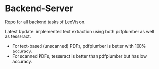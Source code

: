 # Backend-Server
Repo for all backend tasks of LexVision.

Latest Update: implemented text extraction using both pdfplumber as well as tesseract.
- For text-based (unscanned) PDFs, pdfplumber is better with 100% accuracy.
- For scanned PDFs, tesseract is better than pdfplumber but has low accuracy.
